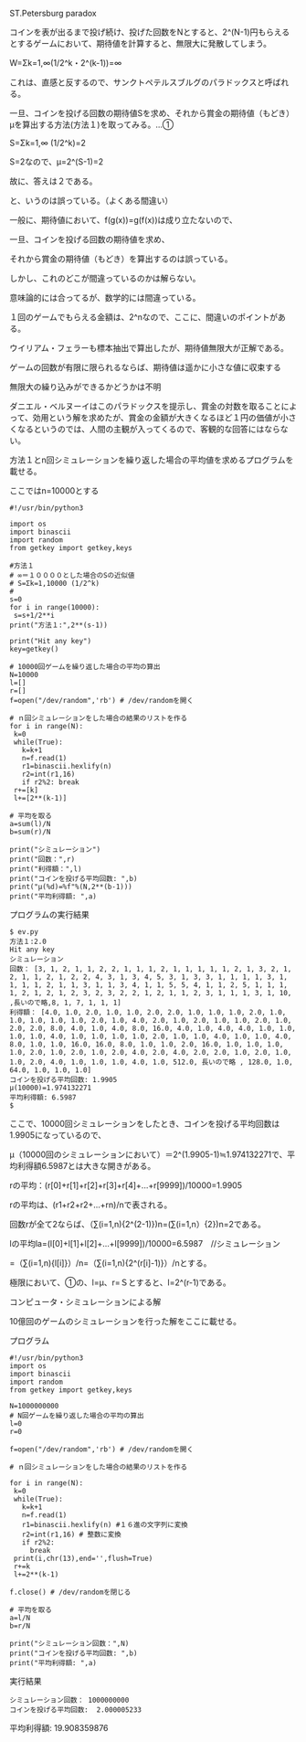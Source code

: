 ST.Petersburg paradox

コインを表が出るまで投げ続け、投げた回数をNとすると、2^(N-1)円もらえるとするゲームにおいて、期待値を計算すると、無限大に発散してしまう。

W=Σk=1,∞(1/2^k・2^(k-1))=∞

これは、直感と反するので、サンクトペテルスブルグのパラドックスと呼ばれる。

一旦、コインを投げる回数の期待値Sを求め、それから賞金の期待値（もどき）μを算出する方法(方法１)を取ってみる。…①

S=Σk=1,∞ (1/2^k)=2

S=2なので、μ=2^(S-1)=2

故に、答えは２である。

と、いうのは誤っている。（よくある間違い）

一般に、期待値において、f(g(x))=g(f(x))は成り立たないので、

一旦、コインを投げる回数の期待値を求め、

それから賞金の期待値（もどき）を算出するのは誤っている。

しかし、これのどこが間違っているのかは解らない。

意味論的には合ってるが、数学的には間違っている。

１回のゲームでもらえる金額は、2^nなので、ここに、間違いのポイントがある。

ウイリアム・フェラーも標本抽出で算出したが、期待値無限大が正解である。

ゲームの回数が有限に限られるならば、期待値は遥かに小さな値に収束する

無限大の繰り込みができるかどうかは不明

ダニエル・ベルヌーイはこのパラドックスを提示し、賞金の対数を取ることによって、効用という解を求めたが、賞金の金額が大きくなるほど１円の価値が小さくなるというのでは、人間の主観が入ってくるので、客観的な回答にはならない。

方法１とn回シミュレーションを繰り返した場合の平均値を求めるプログラムを載せる。

ここではn=10000とする

```
#!/usr/bin/python3

import os
import binascii
import random
from getkey import getkey,keys

#方法１
# ∞＝１００００とした場合のSの近似値
# S=Σk=1,10000 (1/2^k)
#
s=0
for i in range(10000):
 s=s+1/2**i
print("方法１:",2**(s-1))

print("Hit any key")
key=getkey()

# 10000回ゲームを繰り返した場合の平均の算出
N=10000
l=[]
r=[]
f=open("/dev/random",'rb') # /dev/randomを開く

# ｎ回シミュレーションをした場合の結果のリストを作る
for i in range(N):
 k=0
 while(True):
   k=k+1
   n=f.read(1)
   r1=binascii.hexlify(n)
   r2=int(r1,16)
   if r2%2: break
 r+=[k]
 l+=[2**(k-1)]

# 平均を取る
a=sum(l)/N
b=sum(r)/N

print("シミュレーション")
print("回数：",r)
print("利得額：",l)
print("コインを投げる平均回数: ",b)
print("μ(%d)=%f"%(N,2**(b-1)))
print("平均利得額: ",a)
```

プログラムの実行結果

```
$ ev.py
方法１:2.0
Hit any key
シミュレーション
回数： [3, 1, 2, 1, 1, 2, 2, 1, 1, 1, 2, 1, 1, 1, 1, 1, 2, 1, 3, 2, 1, 2, 1, 1, 2, 1, 2, 2, 4, 3, 1, 3, 4, 5, 3, 1, 3, 3, 1, 1, 1, 1, 3, 1, 1, 1, 1, 2, 1, 1, 3, 1, 1, 3, 4, 1, 1, 5, 5, 4, 1, 1, 2, 5, 1, 1, 1, 1, 2, 1, 2, 1, 2, 3, 2, 3, 2, 2, 1, 2, 1, 1, 2, 3, 1, 1, 1, 3, 1, 10, ,長いので略,8, 1, 7, 1, 1, 1]
利得額： [4.0, 1.0, 2.0, 1.0, 1.0, 2.0, 2.0, 1.0, 1.0, 1.0, 2.0, 1.0, 1.0, 1.0, 1.0, 1.0, 2.0, 1.0, 4.0, 2.0, 1.0, 2.0, 1.0, 1.0, 2.0, 1.0, 2.0, 2.0, 8.0, 4.0, 1.0, 4.0, 8.0, 16.0, 4.0, 1.0, 4.0, 4.0, 1.0, 1.0, 1.0, 1.0, 4.0, 1.0, 1.0, 1.0, 1.0, 2.0, 1.0, 1.0, 4.0, 1.0, 1.0, 4.0, 8.0, 1.0, 1.0, 16.0, 16.0, 8.0, 1.0, 1.0, 2.0, 16.0, 1.0, 1.0, 1.0, 1.0, 2.0, 1.0, 2.0, 1.0, 2.0, 4.0, 2.0, 4.0, 2.0, 2.0, 1.0, 2.0, 1.0, 1.0, 2.0, 4.0, 1.0, 1.0, 1.0, 4.0, 1.0, 512.0, 長いので略 , 128.0, 1.0, 64.0, 1.0, 1.0, 1.0]
コインを投げる平均回数: 1.9905
μ(10000)=1.974132271
平均利得額: 6.5987
$ 
```

ここで、10000回シミュレーションをしたとき、コインを投げる平均回数は1.9905になっているので、

μ（10000回のシミュレーションにおいて）＝2^(1.9905-1)≒1.974132271で、平均利得額6.5987とは大きな開きがある。

rの平均：(r[0]+r[1]+r[2]+r[3]+r[4]+...+r[9999])/10000=1.9905

rの平均は、(r1+r2+r2+...+rn)/nで表される。

回数rが全て2ならば、（∑(i=1,n){2^(2-1)})n=(∑(i=1,n）{2})n=2である。

lの平均la=(l[0]+l[1]+l[2]+...+l[9999])/10000=6.5987　//シミュレーション

=（∑(i=1,n){l[i]}）/n=（∑(i=1,n){2^(r[i]-1)}）/nとする。

極限において、①の、l=μ、r=Ｓとすると、l=2^(r-1)である。

コンピュータ・シミュレーションによる解

10億回のゲームのシミュレーションを行った解をここに載せる。

プログラム

```
#!/usr/bin/python3
import os
import binascii
import random
from getkey import getkey,keys

N=1000000000
# N回ゲームを繰り返した場合の平均の算出
l=0
r=0

f=open("/dev/random",'rb') # /dev/randomを開く

# ｎ回シミュレーションをした場合の結果のリストを作る

for i in range(N):
 k=0
 while(True):
   k=k+1
   n=f.read(1)
   r1=binascii.hexlify(n) #１６進の文字列に変換
   r2=int(r1,16) # 整数に変換
   if r2%2:
     break
 print(i,chr(13),end='',flush=True)
 r+=k
 l+=2**(k-1)

f.close() # /dev/randomを閉じる

# 平均を取る
a=l/N
b=r/N

print("シミュレーション回数：",N)
print("コインを投げる平均回数: ",b)
print("平均利得額: ",a)
```

実行結果

```
シミュレーション回数： 1000000000
コインを投げる平均回数:  2.000005233

```

平均利得額:  19.908359876
